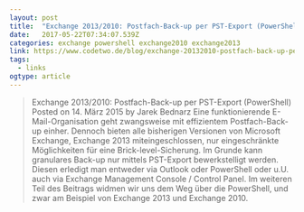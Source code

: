 ```yaml
---
layout: post 
title:  "Exchange 2013/2010: Postfach-Back-up per PST-Export (PowerShell)" 
date:   2017-05-22T07:34:07.539Z 
categories: exchange powershell exchange2010 exchange2013
link: https://www.codetwo.de/blog/exchange-20132010-postfach-back-up-per-pst-export-powershell/5074 
tags:
  - links
ogtype: article 
---
```


> Exchange 2013/2010: Postfach-Back-up per PST-Export (PowerShell)
Posted on 14. März 2015
by Jarek Bednarz
Eine funktionierende E-Mail-Organisation geht zwangsweise mit effizientem Postfach-Back-up einher. Dennoch bieten alle bisherigen Versionen von Microsoft Exchange, Exchange 2013 miteingeschlossen, nur eingeschränkte Möglichkeiten für eine Brick-level-Sicherung. Im Grunde kann granulares Back-up nur mittels PST-Export bewerkstelligt werden. Diesen erledigt man entweder via Outlook oder PowerShell oder u.U. auch via Exchange Management Console / Control Panel. Im weiteren Teil des Beitrags widmen wir uns dem Weg über die PowerShell, und zwar am Beispiel von Exchange 2013 und Exchange 2010.